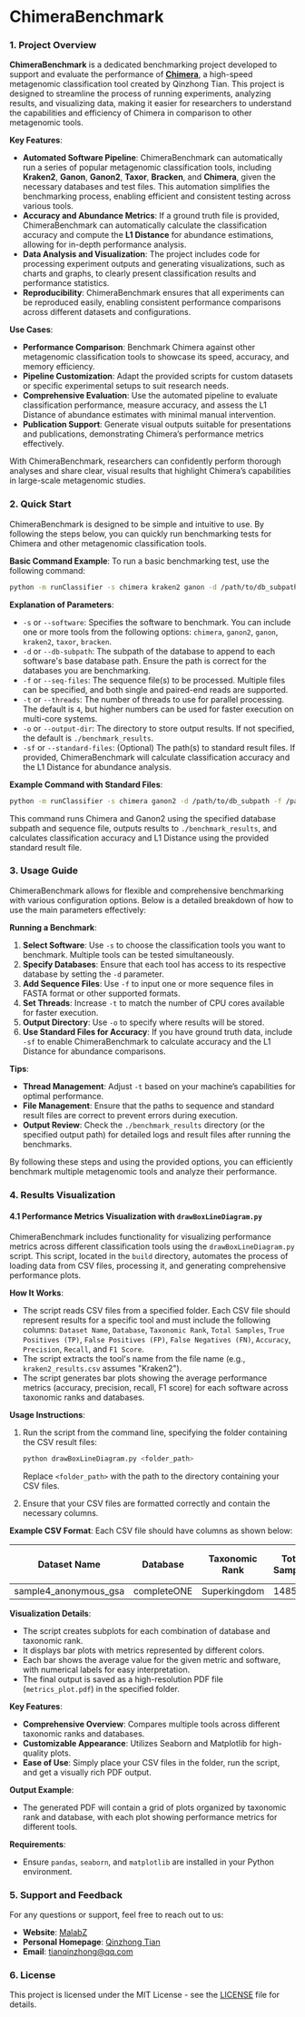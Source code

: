 # ChimeraBenchmark

### 1. Project Overview

**ChimeraBenchmark** is a dedicated benchmarking project developed to support and evaluate the performance of **[Chimera](https://github.com/LoadStar822/Chimera)**, a high-speed metagenomic classification tool created by Qinzhong Tian. This project is designed to streamline the process of running experiments, analyzing results, and visualizing data, making it easier for researchers to understand the capabilities and efficiency of Chimera in comparison to other metagenomic tools.

**Key Features**:
- **Automated Software Pipeline**: ChimeraBenchmark can automatically run a series of popular metagenomic classification tools, including **Kraken2**, **Ganon**, **Ganon2**, **Taxor**, **Bracken**, and **Chimera**, given the necessary databases and test files. This automation simplifies the benchmarking process, enabling efficient and consistent testing across various tools.
- **Accuracy and Abundance Metrics**: If a ground truth file is provided, ChimeraBenchmark can automatically calculate the classification accuracy and compute the **L1 Distance** for abundance estimations, allowing for in-depth performance analysis.
- **Data Analysis and Visualization**: The project includes code for processing experiment outputs and generating visualizations, such as charts and graphs, to clearly present classification results and performance statistics.
- **Reproducibility**: ChimeraBenchmark ensures that all experiments can be reproduced easily, enabling consistent performance comparisons across different datasets and configurations.

**Use Cases**:
- **Performance Comparison**: Benchmark Chimera against other metagenomic classification tools to showcase its speed, accuracy, and memory efficiency.
- **Pipeline Customization**: Adapt the provided scripts for custom datasets or specific experimental setups to suit research needs.
- **Comprehensive Evaluation**: Use the automated pipeline to evaluate classification performance, measure accuracy, and assess the L1 Distance of abundance estimates with minimal manual intervention.
- **Publication Support**: Generate visual outputs suitable for presentations and publications, demonstrating Chimera’s performance metrics effectively.

With ChimeraBenchmark, researchers can confidently perform thorough analyses and share clear, visual results that highlight Chimera’s capabilities in large-scale metagenomic studies.

### 2. Quick Start

ChimeraBenchmark is designed to be simple and intuitive to use. By following the steps below, you can quickly run benchmarking tests for Chimera and other metagenomic classification tools.

**Basic Command Example**:
To run a basic benchmarking test, use the following command:

```bash
python -m runClassifier -s chimera kraken2 ganon -d /path/to/db_subpath -f /path/to/seq_file1.fasta /path/to/seq_file2.fasta -t 8 -o ./benchmark_results
```

**Explanation of Parameters**:
- `-s` or `--software`: Specifies the software to benchmark. You can include one or more tools from the following options: `chimera`, `ganon2`, `ganon`, `kraken2`, `taxor`, `bracken`.
- `-d` or `--db-subpath`: The subpath of the database to append to each software's base database path. Ensure the path is correct for the databases you are benchmarking.
- `-f` or `--seq-files`: The sequence file(s) to be processed. Multiple files can be specified, and both single and paired-end reads are supported.
- `-t` or `--threads`: The number of threads to use for parallel processing. The default is `4`, but higher numbers can be used for faster execution on multi-core systems.
- `-o` or `--output-dir`: The directory to store output results. If not specified, the default is `./benchmark_results`.
- `-sf` or `--standard-files`: (Optional) The path(s) to standard result files. If provided, ChimeraBenchmark will calculate classification accuracy and the L1 Distance for abundance analysis.

**Example Command with Standard Files**:
```bash
python -m runClassifier -s chimera ganon2 -d /path/to/db_subpath -f /path/to/seq_file.fasta -t 8 -o ./benchmark_results -sf /path/to/standard_result.txt
```

This command runs Chimera and Ganon2 using the specified database subpath and sequence file, outputs results to `./benchmark_results`, and calculates classification accuracy and L1 Distance using the provided standard result file.

### 3. Usage Guide

ChimeraBenchmark allows for flexible and comprehensive benchmarking with various configuration options. Below is a detailed breakdown of how to use the main parameters effectively:

**Running a Benchmark**:
1. **Select Software**: Use `-s` to choose the classification tools you want to benchmark. Multiple tools can be tested simultaneously.
2. **Specify Databases**: Ensure that each tool has access to its respective database by setting the `-d` parameter.
3. **Add Sequence Files**: Use `-f` to input one or more sequence files in FASTA format or other supported formats.
4. **Set Threads**: Increase `-t` to match the number of CPU cores available for faster execution.
5. **Output Directory**: Use `-o` to specify where results will be stored.
6. **Use Standard Files for Accuracy**: If you have ground truth data, include `-sf` to enable ChimeraBenchmark to calculate accuracy and the L1 Distance for abundance comparisons.

**Tips**:
- **Thread Management**: Adjust `-t` based on your machine’s capabilities for optimal performance.
- **File Management**: Ensure that the paths to sequence and standard result files are correct to prevent errors during execution.
- **Output Review**: Check the `./benchmark_results` directory (or the specified output path) for detailed logs and result files after running the benchmarks.

By following these steps and using the provided options, you can efficiently benchmark multiple metagenomic tools and analyze their performance.


### 4. Results Visualization

#### 4.1 Performance Metrics Visualization with `drawBoxLineDiagram.py`

ChimeraBenchmark includes functionality for visualizing performance metrics across different classification tools using the `drawBoxLineDiagram.py` script. This script, located in the `build` directory, automates the process of loading data from CSV files, processing it, and generating comprehensive performance plots.

**How It Works**:
- The script reads CSV files from a specified folder. Each CSV file should represent results for a specific tool and must include the following columns: `Dataset Name`, `Database`, `Taxonomic Rank`, `Total Samples`, `True Positives (TP)`, `False Positives (FP)`, `False Negatives (FN)`, `Accuracy`, `Precision`, `Recall`, and `F1 Score`.
- The script extracts the tool's name from the file name (e.g., `kraken2_results.csv` assumes "Kraken2").
- The script generates bar plots showing the average performance metrics (accuracy, precision, recall, F1 score) for each software across taxonomic ranks and databases.

**Usage Instructions**:
1. Run the script from the command line, specifying the folder containing the CSV result files:
   ```bash
   python drawBoxLineDiagram.py <folder_path>
   ```
   Replace `<folder_path>` with the path to the directory containing your CSV files.

2. Ensure that your CSV files are formatted correctly and contain the necessary columns.

**Example CSV Format**:
Each CSV file should have columns as shown below:

| Dataset Name         | Database     | Taxonomic Rank | Total Samples | True Positives (TP) | False Positives (FP) | False Negatives (FN) | Accuracy | Precision | Recall | F1 Score |
|----------------------|--------------|----------------|---------------|---------------------|----------------------|----------------------|----------|-----------|--------|----------|
| sample4_anonymous_gsa | completeONE | Superkingdom   | 148509        | 91308               | 10                   | 57191                | 0.6148   | 0.9999    | 0.6149 | 0.7615   |

**Visualization Details**:
- The script creates subplots for each combination of database and taxonomic rank.
- It displays bar plots with metrics represented by different colors.
- Each bar shows the average value for the given metric and software, with numerical labels for easy interpretation.
- The final output is saved as a high-resolution PDF file (`metrics_plot.pdf`) in the specified folder.

**Key Features**:
- **Comprehensive Overview**: Compares multiple tools across different taxonomic ranks and databases.
- **Customizable Appearance**: Utilizes Seaborn and Matplotlib for high-quality plots.
- **Ease of Use**: Simply place your CSV files in the folder, run the script, and get a visually rich PDF output.

**Output Example**:
- The generated PDF will contain a grid of plots organized by taxonomic rank and database, with each plot showing performance metrics for different tools.

**Requirements**:
- Ensure `pandas`, `seaborn`, and `matplotlib` are installed in your Python environment.
### 5. Support and Feedback
For any questions or support, feel free to reach out to us:
- **Website**: [MalabZ](http://lab.malab.cn/~cjt/MSA/)
- **Personal Homepage**: [Qinzhong Tian](https://loadstar822.github.io/)
- **Email**: tianqinzhong@qq.com
### 6. License
This project is licensed under the MIT License - see the [LICENSE](LICENSE) file for details.